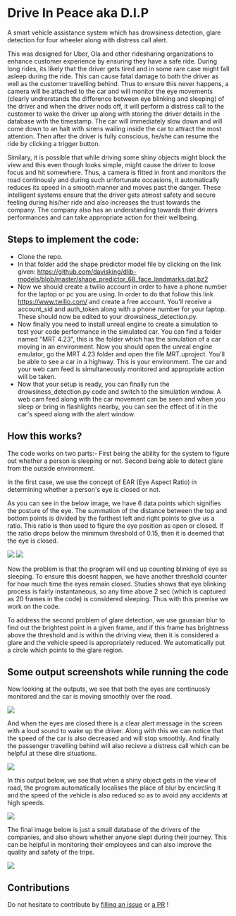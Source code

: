 # Drive In Peace aka D.I.P
A smart vehicle assistance system which has drowsiness detection, glare detection for four wheeler along with distress call alert.

This was designed for Uber, Ola and other ridesharing organizations to enhance customer experience by ensuring they have a safe ride.
During long rides, its likely that the driver gets tired and in some rare case might fall asleep during the ride. This can cause fatal damage to both the driver as well as the customer travelling behind. Thus to ensure this never happens, a camera will be attached to the car and will monitor the eye movements (clearly undrerstands the difference between eye blinking and sleeping) of the driver and when the driver nods off, it will perform a distress call to the customer to wake the driver up along with storing the driver details in the database with the timestamp. The car will immediately slow down and will come down to an halt with sirens wailing inside the car to attract the most attention. Then after the driver is fully conscious, he/she can resume the ride by clicking a trigger button.

Similary, it is possible that while driving some shiny objects might block the view and this even though looks simple, might cause the driver to loose focus and hit somewhere. Thus, a camera is fitted in front and monitors the road continously and during such unfortunate occasions, it automatically reduces its speed in a smooth manner and moves past the danger. These intelligent systems ensure that the driver gets atmost safety and secure feeling during his/her ride and also increases the trust towards the company. The company also has an understanding towards their drivers performances and can take appropriate action for their wellbeing.

## Steps to implement the code:
- Clone the repo.
- In that folder add the shape predictor model file by clicking on the link given: https://github.com/davisking/dlib-models/blob/master/shape_predictor_68_face_landmarks.dat.bz2
- Now we should create a twilio account in order to have a phone number for the laptop or pc you are using. In order to do that follow this link https://www.twilio.com/ and create a free account. You'll receive a account_sid and auth_token along with a phone number for your laptop. These should now be edited to your drowsiness_detection.py.
- Now finally you need to install unreal engine to create a simulation to test your code performance in the simulated car. You can find a folder named "MRT 4.23", this is the folder which has the simulation of a car moving in an environment. Now you should open the unreal engine emulator, go the MRT 4.23 folder and open the file MRT.uproject. You'll be able to see a car in a highway. This is your environment. The car and your web cam feed is simultaneously monitored and appropriate action will be taken.
- Now that your setup is ready, you can finally run the drowsiness_detection.py code and switch to the simulation window. A web cam feed along with the car movement can be seen and when you sleep or bring in flashlights nearby, you can see the effect of it in the car's speed along with the alert window.

## How this works?
The code works on two parts:- First being the ability for the system to figure out whether a person is sleeping or not. Second being able to detect glare from the outside environment.

In the first case, we use the concept of EAR (Eye Aspect Ratio) in determining whether a person's eye is closed or not.

As you can see in the below image, we have 6 data points which signifies the posture of the eye. The summation of the distance between the top and bottom points is divided by the farthest left and right points to give us a ratio. This ratio is then used to figure the eye position as open or closed. If the ratio drops below the minimum threshold of 0.15, then it is deemed that the eye is closed.

<img src="https://user-images.githubusercontent.com/41820878/104048983-2642e180-520a-11eb-820e-48c4527f787c.png">

<img src="https://user-images.githubusercontent.com/41820878/104019598-d6502480-51e1-11eb-8ff4-ac13b8b4fb84.png">

Now the problem is that the program will end up counting blinking of eye as sleeping. To ensure this doesnt happen, we have another threshold counter for how much time the eyes remain closed. Studies shows that eye blinking process is fairly instantaneous, so any time above 2 sec (which is captured as 20 frames in the code) is considered sleeping. Thus with this premise we work on the code.

To address the second problem of glare detection, we use gaussian blur to find out the brightest point in a given frame, and if this frame has brightness above the threshold and is within the driving view, then it is considered a glare and the vehicle speed is appropriately reduced. We automatically put a circle which points to the glare region.

## Some output screenshots while running the code
Now looking at the outputs, we see that both the eyes are continuosly monitored and the car is moving smoothly over the road.

<img src="https://user-images.githubusercontent.com/41820878/104029372-ea028780-51ef-11eb-975e-7e7d8b93e447.png">

And when the eyes are closed there is a clear alert message in the screen with a loud sound to wake up the driver. Along with this we can notice that the speed of the car is also decreased and will stop smoothly. And finally the passenger travelling behind will also recieve a distress call which can be helpful at these dire situations.

<img src="https://user-images.githubusercontent.com/41820878/104029732-5a110d80-51f0-11eb-8bed-91d895456ed9.png">

In this output below, we see that when a shiny object gets in the view of road, the program automatically localises the place of blur by encircling it and the speed of the vehicle is also reduced so as to avoid any accidents at high speeds.

<img src="https://user-images.githubusercontent.com/41820878/104029690-4b2a5b00-51f0-11eb-810a-edc9b15435d8.png">

The final image below is just a small database of the drivers of the companies, and also shows whether anyone slept during their journey. This can be helpful in monitoring their employees and can also improve the quality and safety of the trips.

<img src="https://user-images.githubusercontent.com/41820878/104029791-6dbc7400-51f0-11eb-8736-5c54e9157bd8.png">

## Contributions
Do not hesitate to contribute by [filling an issue](https://github.com/vat0599/Drive-In-Peace/issues) or [a PR](https://github.com/vat0599/Drive-In-Peace/pulls) !
